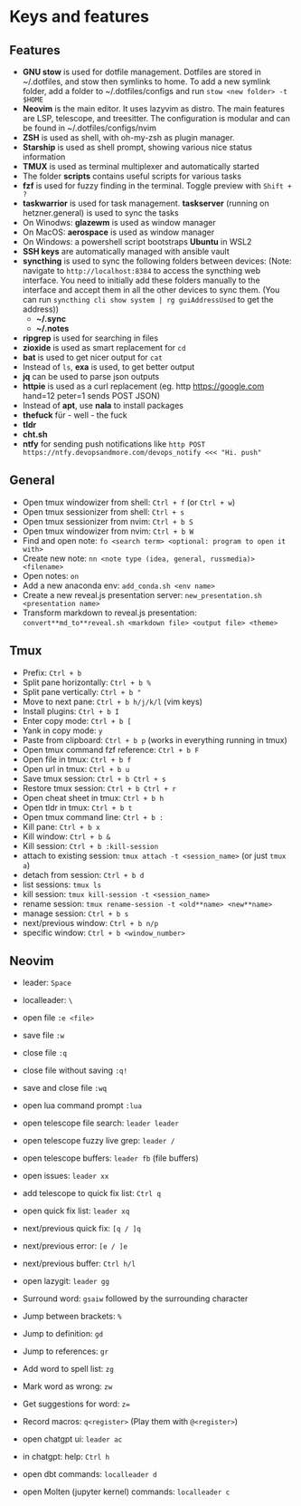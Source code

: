 # Keys and features

## Features

- **GNU stow** is used for dotfile management. Dotfiles are stored in ~/.dotfiles,
  and stow then symlinks to home. To add a new symlink folder, add a folder to
  ~/.dotfiles/configs and run `stow <new folder> -t $HOME`
- **Neovim** is the main editor. It uses lazyvim as distro. The main features are
  LSP, telescope, and treesitter. The configuration is modular and can be found
  in ~/.dotfiles/configs/nvim
- **ZSH** is used as shell, with oh-my-zsh as plugin manager.
- **Starship** is used as shell prompt, showing various nice status information
- **TMUX** is used as terminal multiplexer and automatically started
- The folder **scripts** contains useful scripts for various tasks
- **fzf** is used for fuzzy finding in the terminal. Toggle preview with `Shift + ?`
- **taskwarrior** is used for task management. **taskserver** (running on
  hetzner.general) is used to sync the tasks
- On Winodws: **glazewm** is used as window manager
- On MacOS: **aerospace** is used as window manager
- On Windows: a powershell script bootstraps **Ubuntu** in WSL2
- **SSH keys** are automatically managed with ansible vault
- **syncthing** is used to sync the following folders between devices:
  (Note: navigate to `http://localhost:8384` to access the syncthing web
  interface. You need to initially add these folders manually to the interface
  and accept them in all the other devices to sync them.
  (You can run `syncthing cli show system | rg guiAddressUsed` to get the address))
  - **~/.sync**
  - **~/.notes**
- **ripgrep** is used for searching in files
- **zioxide** is used as smart replacement for `cd`
- **bat** is used to get nicer output for `cat`
- Instead of `ls`, **exa** is used, to get better output
- **jq** can be used to parse json outputs
- **httpie** is used as a curl replacement
  (eg. http https://google.com hand=12 peter=1 sends POST JSON)
- Instead of **apt**, use **nala** to install packages
- **thefuck** für - well - the fuck
- **tldr**
- **cht.sh**
- **ntfy** for sending push notifications like `http POST https://ntfy.devopsandmore.com/devops_notify <<< "Hi. push"`

## General

- Open tmux windowizer from shell: `Ctrl + f` (or `Ctrl + w`)
- Open tmux sessionizer from shell: `Ctrl + s`
- Open tmux sessionizer from nvim: `Ctrl + b S`
- Open tmux windowizer from nvim: `Ctrl + b W`
- Find and open note: `fo <search term> <optional: program to open it with>`
- Create new note: `nn <note type (idea, general, russmedia)> <filename>`
- Open notes: `on`
- Add a new anaconda env: `add_conda.sh <env name>`
- Create a new reveal.js presentation server: `new_presentation.sh <presentation name>`
- Transform markdown to reveal.js presentation: `convert**md_to**reveal.sh <markdown file> <output file> <theme>`

## Tmux

- Prefix: `Ctrl + b`
- Split pane horizontally: `Ctrl + b %`
- Split pane vertically: `Ctrl + b "`
- Move to next pane: `Ctrl + b h/j/k/l` (vim keys)
- Install plugins: `Ctrl + b I`
- Enter copy mode: `Ctrl + b [`
- Yank in copy mode: `y`
- Paste from clipboard: `Ctrl + b p` (works in everything running in tmux)
- Open tmux command fzf reference: `Ctrl + b F`
- Open file in tmux: `Ctrl + b f`
- Open url in tmux: `Ctrl + b u`
- Save tmux session: `Ctrl + b Ctrl + s`
- Restore tmux session: `Ctrl + b Ctrl + r`
- Open cheat sheet in tmux: `Ctrl + b h`
- Open tldr in tmux: `Ctrl + b t`
- Open tmux command line: `Ctrl + b :`
- Kill pane: `Ctrl + b x`
- Kill window: `Ctrl + b &`
- Kill session: `Ctrl + b :kill-session`
- attach to existing session: `tmux attach -t <session_name>` (or just `tmux a`)
- detach from session: `Ctrl + b d`
- list sessions: `tmux ls`
- kill session: `tmux kill-session -t <session_name>`
- rename session: `tmux rename-session -t <old**name> <new**name>`
- manage session: `Ctrl + b s`
- next/previous window: `Ctrl + b n/p`
- specific window: `Ctrl + b <window_number>`

## Neovim

- leader: `Space`
- localleader: `\`
- open file `:e <file>`
- save file `:w`
- close file `:q`
- close file without saving `:q!`
- save and close file `:wq`
- open lua command prompt `:lua`
- open telescope file search: `leader leader`
- open telescope fuzzy live grep: `leader /`
- open telescope buffers: `leader fb` (file buffers)
- open issues: `leader xx`
- add telescope to quick fix list: `Ctrl q`
- open quick fix list: `leader xq`
- next/previous quick fix: `[q / ]q`
- next/previous error: `[e / ]e`
- next/previous buffer: `Ctrl h/l`
- open lazygit: `leader gg`
- Surround word: `gsaiw` followed by the surrounding character
- Jump between brackets: `%`
- Jump to definition: `gd`
- Jump to references: `gr`
- Add word to spell list: `zg`
- Mark word as wrong: `zw`
- Get suggestions for word: `z=`
- Record macros: `q<register>` (Play them with `@<register>`)

- open chatgpt ui: `leader ac`
- in chatgpt: help: `Ctrl h`

- open dbt commands: `localleader d`
- open Molten (jupyter kernel) commands: `localleader c`
